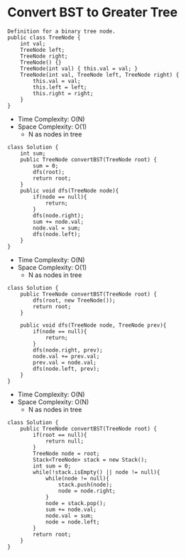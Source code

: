 # Convert BST to Greater Tree

```
Definition for a binary tree node.
public class TreeNode {
    int val;
    TreeNode left;
    TreeNode right;
    TreeNode() {}
    TreeNode(int val) { this.val = val; }
    TreeNode(int val, TreeNode left, TreeNode right) {
        this.val = val;
        this.left = left;
        this.right = right;
    }
}
```

- Time Complexity: O(N)
- Space Complexity: O(1)
  - N as nodes in tree

```
class Solution {
    int sum;
    public TreeNode convertBST(TreeNode root) {
        sum = 0;
        dfs(root);
        return root;
    }
    public void dfs(TreeNode node){
        if(node == null){
            return;
        }
        dfs(node.right);
        sum += node.val;
        node.val = sum;
        dfs(node.left);
    }
}
```

- Time Complexity: O(N)
- Space Complexity: O(1)
  - N as nodes in tree

```
class Solution {
    public TreeNode convertBST(TreeNode root) {
        dfs(root, new TreeNode());
        return root;
    }

    public void dfs(TreeNode node, TreeNode prev){
        if(node == null){
            return;
        }
        dfs(node.right, prev);
        node.val += prev.val;
        prev.val = node.val;
        dfs(node.left, prev);
    }
}
```

- Time Complexity: O(N)
- Space Complexity: O(N)
  - N as nodes in tree

```
class Solution {
    public TreeNode convertBST(TreeNode root) {
        if(root == null){
            return null;
        }
        TreeNode node = root;
        Stack<TreeNode> stack = new Stack();
        int sum = 0;
        while(!stack.isEmpty() || node != null){
            while(node != null){
                stack.push(node);
                node = node.right;
            }
            node = stack.pop();
            sum += node.val;
            node.val = sum;
            node = node.left;
        }
        return root;
    }
}
```
